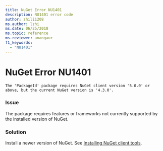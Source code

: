 ```yaml
---
title: NuGet Error NU1401
description: NU1401 error code
author: zhili1208
ms.author: lzhi
ms.date: 06/25/2018
ms.topic: reference
ms.reviewer: anangaur
f1_keywords: 
  - "NU1401"
---
```


# NuGet Error NU1401

```
The 'PackageId' package requires NuGet client version '5.0.0' or above, but the current NuGet version is '4.3.0'.
```

### Issue
The package requires features or frameworks not currently supported by the installed version of NuGet.

### Solution
Install a newer version of NuGet. See [Installing NuGet client tools](../../install-nuget-client-tools.md).